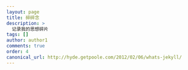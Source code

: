 ```yaml
---
layout: page
title: 碎碎念
description: >
  记录我的思想碎片
tags: []
author: author1
comments: true
order: 4
canonical_url: http://hyde.getpoole.com/2012/02/06/whats-jekyll/
---
```


